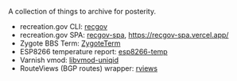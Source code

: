 A collection of things to archive for posterity.

* recreation.gov CLI: [recgov](https://github.com/cache-control/recgov)
* recreation.gov SPA: [recgov-spa](https://github.com/cache-control/recgov-spa), <https://recgov-spa.vercel.app/>
* Zygote BBS Term: [ZygoteTerm](https://github.com/cache-control/ZygoteTerm)
* ESP8266 temperature report: [esp8266-temp](https://github.com/cache-control/esp8266-temp)
* Varnish vmod: [libvmod-uniqid](https://github.com/cache-control/libvmod-uniqid)
* RouteViews (BGP routes) wrapper: [rviews](https://github.com/cache-control/rviews)

